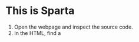 #  This is Sparta

1. Open the webpage and inspect the source code.
2. In the HTML, find a <script> tag with obfuscated JavaScript.
```javascript

var _0xae5b=["\x76\x61\x6C\x75\x65","\x75\x73\x65\x72","\x67\x65\x74\x45\x6C\x65\x6D\x65\x6E\x74\x42\x79\x49\x64","\x70\x61\x73\x73","\x43\x79\x62\x65\x72\x2d\x54\x61\x6c\x65\x6e\x74","\x20\x20\x20\x20\x20\x20\x20\x20\x20\x20\x20\x20\x20\x20\x20\x20\x20\x20\x20\x20\x20\x20\x43\x6F\x6E\x67\x72\x61\x74\x7A\x20\x0A\x0A","\x77\x72\x6F\x6E\x67\x20\x50\x61\x73\x73\x77\x6F\x72\x64"];function check(){var _0xeb80x2=document[_0xae5b[2]](_0xae5b[1])[_0xae5b[0]];var _0xeb80x3=document[_0xae5b[2]](_0xae5b[3])[_0xae5b[0]];if(_0xeb80x2==_0xae5b[4]&&_0xeb80x3==_0xae5b[4]){alert(_0xae5b[5]);} else {alert(_0xae5b[6]);}}
```
This JavaScript code is just obfuscated with a simple hexadecimal string array.
If we decode it, here’s what it’s actually doing in readable form:
```javascript
function check() {
    var user = document.getElementById("user").value;
    var pass = document.getElementById("pass").value;

    if (user == "Cyber-Talent" && pass == "Cyber-Talent") {
        alert("                   Congratz \n\n");
    } else {
        alert("wrong Password");
    }
}
```

Now use that username and password to get the flag.
